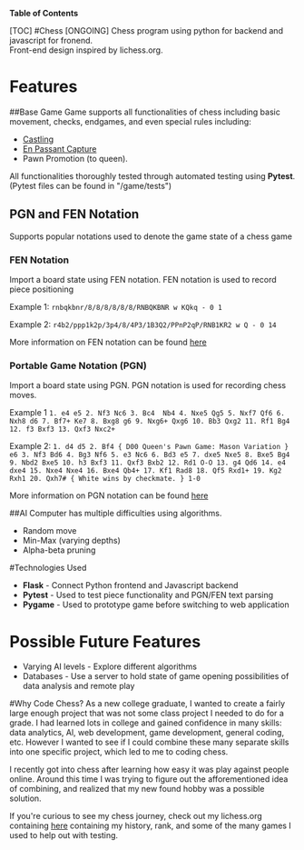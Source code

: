 **Table of Contents**

[TOC]
#Chess [ONGOING]
Chess program using python for backend and javascript for fronend.  
Front-end design inspired by lichess.org.

# Features
##Base Game
Game supports all functionalities of chess including basic movement, checks, endgames,
and even special rules including:
- [Castling](https://simple.wikipedia.org/wiki/Castling#:~:text=Castling%20is%20a%20special%20move,where%20the%20king%20has%20moved. "Castling")
- [En Passant Capture](https://en.wikipedia.org/wiki/En_passant "En Passant Capture")
- Pawn Promotion (to queen).

All functionalities thoroughly tested through automated testing using **Pytest**.  
(Pytest files can be found in "/game/tests")
## PGN and FEN Notation
Supports popular notations used to denote the game state of a chess game
### FEN Notation
Import a board state using FEN notation.  FEN notation is used to record piece positioning

Example 1:
`rnbqkbnr/8/8/8/8/8/8/RNBQKBNR w KQkq - 0 1`

Example 2:
`r4b2/ppp1k2p/3p4/8/4P3/1B3Q2/PPnP2qP/RNB1KR2 w Q - 0 14`

More information on FEN notation can be found [here](https://en.wikipedia.org/wiki/Forsyth%E2%80%93Edwards_Notation "here")
### Portable Game Notation (PGN)
Import a board state using PGN.  PGN notation is used for recording chess moves.

Example 1
`1. e4 e5 2. Nf3 Nc6 3. Bc4  Nb4 4. Nxe5 Qg5 5. Nxf7 Qf6 6. Nxh8 d6 7. Bf7+ Ke7 8. Bxg8 g6 9. Nxg6+ Qxg6 10. Bb3 Qxg2 11. Rf1 Bg4 12. f3 Bxf3 13. Qxf3 Nxc2+`

Example 2:
`1. d4 d5 2. Bf4 { D00 Queen's Pawn Game: Mason Variation } e6 3. Nf3 Bd6 4. Bg3 Nf6 5. e3 Nc6 6. Bd3 e5 7. dxe5 Nxe5 8. Bxe5 Bg4 9. Nbd2 Bxe5 10. h3 Bxf3 11. Qxf3 Bxb2 12. Rd1 O-O 13. g4 Qd6 14. e4 dxe4 15. Nxe4 Nxe4 16. Bxe4 Qb4+ 17. Kf1 Rad8 18. Qf5 Rxd1+ 19. Kg2 Rxh1 20. Qxh7# { White wins by checkmate. } 1-0`

More information on PGN notation can be found [here](https://en.wikipedia.org/wiki/Portable_Game_Notation "here")

##AI
Computer has multiple difficulties using algorithms.
- Random move
- Min-Max (varying depths)
- Alpha-beta pruning

#Technologies Used
- **Flask** - Connect Python frontend and Javascript backend
- **Pytest** - Used to test piece functionality and PGN/FEN text parsing
- **Pygame** - Used to prototype game before switching to web application

# Possible Future Features
- Varying AI levels - Explore different algorithms
- Databases - Use a server to hold state of game opening possibilities of data analysis and remote play


#Why Code Chess?
As a new college graduate, I wanted to create a fairly large enough project that was not
some class project I needed to do for a grade. I had learned lots in college and gained
confidence in many skills: data analytics, Al, web development, game development,
general coding, etc. However I wanted to see if I could combine these many separate skills into one specific project, which led to me to coding chess.

I recently got into chess after learning how easy it was play against people online.
Around this time I was trying to figure out the afforementioned idea of combining, and
realized that my new found hobby was a possible solution.

If you're curious to see my chess journey, check out my lichess.org containing [here](https://lichess.org/@/laidbacknerd "here") containing my history, rank, and some of the many games I used to help out with testing.
